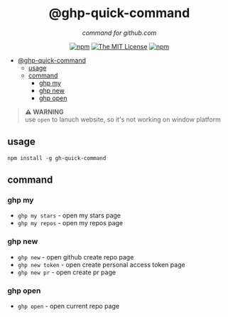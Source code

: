 <div align='center'>

# @ghp-quick-command

*command for github.com*

[![npm](https://img.shields.io/npm/v/gh-quick-command.svg?style=flat-square)](https://www.npmjs.org/package/gh-quick-command) [![The MIT License](https://img.shields.io/badge/license-MIT-orange.svg?style=flat-square)](http://opensource.org/licenses/MIT) [![npm](https://img.shields.io/npm/dm/gh-quick-command.svg?style=flat-square)](https://www.npmjs.org/package/gh-quick-command)

</div>

- [@ghp-quick-command](#ghp-quick-command)
  - [usage](#usage)
  - [command](#command)
    - [ghp my](#ghp-my)
    - [ghp new](#ghp-new)
    - [ghp open](#ghp-open)

> **⚠️ WARNING**  
use `open` to lanuch website, so it's not working on window platform

## usage

```
npm install -g gh-quick-command
```

## command

### ghp my

- `ghp my stars` - open my stars page
- `ghp my repos` - open my repos page

### ghp new

- `ghp new` - open github create repo page
- `ghp new token` - open create personal access token page
- `ghp new pr` - open create pr page

### ghp open

- `ghp open` - open current repo page